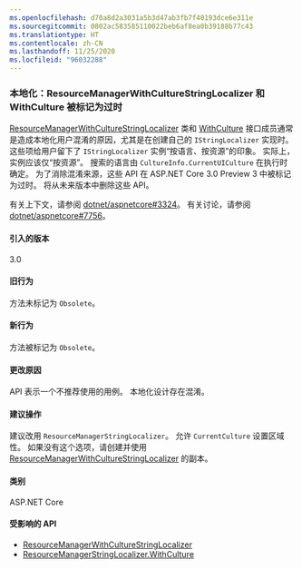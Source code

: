 ```yaml
---
ms.openlocfilehash: d70a8d2a3031a5b3d47ab3fb7f40193dce6e311e
ms.sourcegitcommit: 0802ac583585110022beb6af8ea0b39188b77c43
ms.translationtype: HT
ms.contentlocale: zh-CN
ms.lasthandoff: 11/25/2020
ms.locfileid: "96032288"
---
```

### <a name="localization-resourcemanagerwithculturestringlocalizer-and-withculture-marked-obsolete"></a>本地化：ResourceManagerWithCultureStringLocalizer 和 WithCulture 被标记为过时

[ResourceManagerWithCultureStringLocalizer](https://github.com/aspnet/Localization/blob/43b974482c7b703c92085c6f68b3b23d8fe32720/src/Microsoft.Extensions.Localization/ResourceManagerWithCultureStringLocalizer.cs#L18) 类和 [WithCulture](https://github.com/aspnet/Localization/blob/master/src/Microsoft.Extensions.Localization/ResourceManagerStringLocalizer.cs#L154-L170) 接口成员通常是造成本地化用户混淆的原因，尤其是在创建自己的 `IStringLocalizer` 实现时。 这些项给用户留下了 `IStringLocalizer` 实例“按语言、按资源”的印象。 实际上，实例应该仅“按资源”。 搜索的语言由 `CultureInfo.CurrentUICulture` 在执行时确定。 为了消除混淆来源，这些 API 在 ASP.NET Core 3.0 Preview 3 中被标记为过时。 将从未来版本中删除这些 API。

有关上下文，请参阅 [dotnet/aspnetcore#3324](https://github.com/dotnet/aspnetcore/issues/3324)。 有关讨论，请参阅 [dotnet/aspnetcore#7756](https://github.com/dotnet/aspnetcore/issues/7756)。

#### <a name="version-introduced"></a>引入的版本

3.0

#### <a name="old-behavior"></a>旧行为

方法未标记为 `Obsolete`。

#### <a name="new-behavior"></a>新行为

方法被标记为 `Obsolete`。

#### <a name="reason-for-change"></a>更改原因

API 表示一个不推荐使用的用例。 本地化设计存在混淆。

#### <a name="recommended-action"></a>建议操作

建议改用 `ResourceManagerStringLocalizer`。 允许 `CurrentCulture` 设置区域性。 如果没有这个选项，请创建并使用 [ResourceManagerWithCultureStringLocalizer](https://github.com/aspnet/Localization/blob/43b974482c7b703c92085c6f68b3b23d8fe32720/src/Microsoft.Extensions.Localization/ResourceManagerWithCultureStringLocalizer.cs#L18) 的副本。

#### <a name="category"></a>类别

ASP.NET Core

#### <a name="affected-apis"></a>受影响的 API

- [ResourceManagerWithCultureStringLocalizer](/dotnet/api/microsoft.extensions.localization.resourcemanagerwithculturestringlocalizer?view=dotnet-plat-ext-3.0)
- [ResourceManagerStringLocalizer.WithCulture](/dotnet/api/microsoft.extensions.localization.resourcemanagerstringlocalizer.withculture?view=dotnet-plat-ext-3.0)

<!--

#### Affected APIs

- `T:Microsoft.Extensions.Localization.ResourceManagerWithCultureStringLocalizer`
- `Overload:Microsoft.Extensions.Localization.ResourceManagerStringLocalizer.WithCulture`

-->
